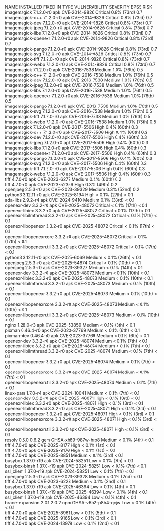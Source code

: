 NAME                    INSTALLED   FIXED IN  TYPE  VULNERABILITY        SEVERITY  EPSS           RISK   
imagemagick             7.1.2.0-r0            apk   CVE-2014-9826        Critical  0.8% (73rd)    0.7    
imagemagick-c++         7.1.2.0-r0            apk   CVE-2014-9826        Critical  0.8% (73rd)    0.7    
imagemagick-dev         7.1.2.0-r0            apk   CVE-2014-9826        Critical  0.8% (73rd)    0.7    
imagemagick-jpeg        7.1.2.0-r0            apk   CVE-2014-9826        Critical  0.8% (73rd)    0.7    
imagemagick-libs        7.1.2.0-r0            apk   CVE-2014-9826        Critical  0.8% (73rd)    0.7    
imagemagick-openexr     7.1.2.0-r0            apk   CVE-2014-9826        Critical  0.8% (73rd)    0.7    
imagemagick-pango       7.1.2.0-r0            apk   CVE-2014-9826        Critical  0.8% (73rd)    0.7    
imagemagick-svg         7.1.2.0-r0            apk   CVE-2014-9826        Critical  0.8% (73rd)    0.7    
imagemagick-tiff        7.1.2.0-r0            apk   CVE-2014-9826        Critical  0.8% (73rd)    0.7    
imagemagick-webp        7.1.2.0-r0            apk   CVE-2014-9826        Critical  0.8% (73rd)    0.7    
imagemagick             7.1.2.0-r0            apk   CVE-2016-7538        Medium    1.0% (76th)    0.5    
imagemagick-c++         7.1.2.0-r0            apk   CVE-2016-7538        Medium    1.0% (76th)    0.5    
imagemagick-dev         7.1.2.0-r0            apk   CVE-2016-7538        Medium    1.0% (76th)    0.5    
imagemagick-jpeg        7.1.2.0-r0            apk   CVE-2016-7538        Medium    1.0% (76th)    0.5    
imagemagick-libs        7.1.2.0-r0            apk   CVE-2016-7538        Medium    1.0% (76th)    0.5    
imagemagick-openexr     7.1.2.0-r0            apk   CVE-2016-7538        Medium    1.0% (76th)    0.5    
imagemagick-pango       7.1.2.0-r0            apk   CVE-2016-7538        Medium    1.0% (76th)    0.5    
imagemagick-svg         7.1.2.0-r0            apk   CVE-2016-7538        Medium    1.0% (76th)    0.5    
imagemagick-tiff        7.1.2.0-r0            apk   CVE-2016-7538        Medium    1.0% (76th)    0.5    
imagemagick-webp        7.1.2.0-r0            apk   CVE-2016-7538        Medium    1.0% (76th)    0.5    
imagemagick             7.1.2.0-r0            apk   CVE-2017-5506        High      0.4% (60th)    0.3    
imagemagick-c++         7.1.2.0-r0            apk   CVE-2017-5506        High      0.4% (60th)    0.3    
imagemagick-dev         7.1.2.0-r0            apk   CVE-2017-5506        High      0.4% (60th)    0.3    
imagemagick-jpeg        7.1.2.0-r0            apk   CVE-2017-5506        High      0.4% (60th)    0.3    
imagemagick-libs        7.1.2.0-r0            apk   CVE-2017-5506        High      0.4% (60th)    0.3    
imagemagick-openexr     7.1.2.0-r0            apk   CVE-2017-5506        High      0.4% (60th)    0.3    
imagemagick-pango       7.1.2.0-r0            apk   CVE-2017-5506        High      0.4% (60th)    0.3    
imagemagick-svg         7.1.2.0-r0            apk   CVE-2017-5506        High      0.4% (60th)    0.3    
imagemagick-tiff        7.1.2.0-r0            apk   CVE-2017-5506        High      0.4% (60th)    0.3    
imagemagick-webp        7.1.2.0-r0            apk   CVE-2017-5506        High      0.4% (60th)    0.3    
tiff                    4.7.0-r0              apk   CVE-2023-6277        Medium    0.4% (60th)    0.2    
tiff                    4.7.0-r0              apk   CVE-2023-52356       High      0.3% (49th)    0.2    
openjpeg                2.5.3-r0              apk   CVE-2023-39329       Medium    0.3% (52nd)    0.2    
python3                 3.12.11-r0            apk   CVE-2025-8194        High      < 0.1% (27th)  < 0.1  
ada-libs                2.9.2-r4              apk   CVE-2024-9410        Medium    0.1% (33rd)    < 0.1  
openexr-dev             3.3.2-r0              apk   CVE-2025-48072       Critical  < 0.1% (17th)  < 0.1  
openexr-libiex          3.3.2-r0              apk   CVE-2025-48072       Critical  < 0.1% (17th)  < 0.1  
openexr-libilmthread    3.3.2-r0              apk   CVE-2025-48072       Critical  < 0.1% (17th)  < 0.1  
openexr-libopenexr      3.3.2-r0              apk   CVE-2025-48072       Critical  < 0.1% (17th)  < 0.1  
openexr-libopenexrcore  3.3.2-r0              apk   CVE-2025-48072       Critical  < 0.1% (17th)  < 0.1  
openexr-libopenexrutil  3.3.2-r0              apk   CVE-2025-48072       Critical  < 0.1% (17th)  < 0.1  
python3                 3.12.11-r0            apk   CVE-2025-6069        Medium    < 0.1% (26th)  < 0.1  
openjpeg                2.5.3-r0              apk   CVE-2025-54874       Critical  < 0.1% (10th)  < 0.1  
openjpeg                2.5.3-r0              apk   CVE-2023-39327       Medium    < 0.1% (14th)  < 0.1  
openexr-dev             3.3.2-r0              apk   CVE-2025-48073       Medium    < 0.1% (10th)  < 0.1  
openexr-libiex          3.3.2-r0              apk   CVE-2025-48073       Medium    < 0.1% (10th)  < 0.1  
openexr-libilmthread    3.3.2-r0              apk   CVE-2025-48073       Medium    < 0.1% (10th)  < 0.1  
openexr-libopenexr      3.3.2-r0              apk   CVE-2025-48073       Medium    < 0.1% (10th)  < 0.1  
openexr-libopenexrcore  3.3.2-r0              apk   CVE-2025-48073       Medium    < 0.1% (10th)  < 0.1  
openexr-libopenexrutil  3.3.2-r0              apk   CVE-2025-48073       Medium    < 0.1% (10th)  < 0.1  
nginx                   1.28.0-r3             apk   CVE-2025-53859       Medium    < 0.1% (8th)   < 0.1  
pixman                  0.46.4-r0             apk   CVE-2023-37769       Medium    < 0.1% (6th)   < 0.1  
pixman-dev              0.46.4-r0             apk   CVE-2023-37769       Medium    < 0.1% (6th)   < 0.1  
openexr-dev             3.3.2-r0              apk   CVE-2025-48074       Medium    < 0.1% (7th)   < 0.1  
openexr-libiex          3.3.2-r0              apk   CVE-2025-48074       Medium    < 0.1% (7th)   < 0.1  
openexr-libilmthread    3.3.2-r0              apk   CVE-2025-48074       Medium    < 0.1% (7th)   < 0.1  
openexr-libopenexr      3.3.2-r0              apk   CVE-2025-48074       Medium    < 0.1% (7th)   < 0.1  
openexr-libopenexrcore  3.3.2-r0              apk   CVE-2025-48074       Medium    < 0.1% (7th)   < 0.1  
openexr-libopenexrutil  3.3.2-r0              apk   CVE-2025-48074       Medium    < 0.1% (7th)   < 0.1  
linux-pam               1.7.0-r4              apk   CVE-2024-10041       Medium    < 0.1% (7th)   < 0.1  
openexr-dev             3.3.2-r0              apk   CVE-2025-48071       High      < 0.1% (3rd)   < 0.1  
openexr-libiex          3.3.2-r0              apk   CVE-2025-48071       High      < 0.1% (3rd)   < 0.1  
openexr-libilmthread    3.3.2-r0              apk   CVE-2025-48071       High      < 0.1% (3rd)   < 0.1  
openexr-libopenexr      3.3.2-r0              apk   CVE-2025-48071       High      < 0.1% (3rd)   < 0.1  
openexr-libopenexrcore  3.3.2-r0              apk   CVE-2025-48071       High      < 0.1% (3rd)   < 0.1  
openexr-libopenexrutil  3.3.2-r0              apk   CVE-2025-48071       High      < 0.1% (3rd)   < 0.1  
resolv                  0.6.0       0.6.2     gem   GHSA-xh69-987w-hrp8  Medium    < 0.1% (4th)   < 0.1  
tiff                    4.7.0-r0              apk   CVE-2025-8177        High      < 0.1% (1st)   < 0.1  
tiff                    4.7.0-r0              apk   CVE-2025-8176        High      < 0.1% (1st)   < 0.1  
tiff                    4.7.0-r0              apk   CVE-2025-8851        Medium    < 0.1% (3rd)   < 0.1  
busybox                 1.37.0-r19            apk   CVE-2024-58251       Low       < 0.1% (7th)   < 0.1  
busybox-binsh           1.37.0-r19            apk   CVE-2024-58251       Low       < 0.1% (7th)   < 0.1  
ssl_client              1.37.0-r19            apk   CVE-2024-58251       Low       < 0.1% (7th)   < 0.1  
openjpeg                2.5.3-r0              apk   CVE-2023-39328       Medium    < 0.1% (2nd)   < 0.1  
tiff                    4.7.0-r0              apk   CVE-2023-6228        Medium    < 0.1% (2nd)   < 0.1  
busybox                 1.37.0-r19            apk   CVE-2025-46394       Low       < 0.1% (4th)   < 0.1  
busybox-binsh           1.37.0-r19            apk   CVE-2025-46394       Low       < 0.1% (4th)   < 0.1  
ssl_client              1.37.0-r19            apk   CVE-2025-46394       Low       < 0.1% (4th)   < 0.1  
brace-expansion         2.0.1       2.0.2     npm   GHSA-v6h2-p8h4-qcjw  Low       < 0.1% (4th)   < 0.1  
tiff                    4.7.0-r0              apk   CVE-2025-8961        Low       < 0.1% (5th)   < 0.1  
tiff                    4.7.0-r0              apk   CVE-2025-9165        Low       < 0.1% (3rd)   < 0.1  
tiff                    4.7.0-r0              apk   CVE-2024-13978       Low       < 0.1% (2nd)   < 0.1
